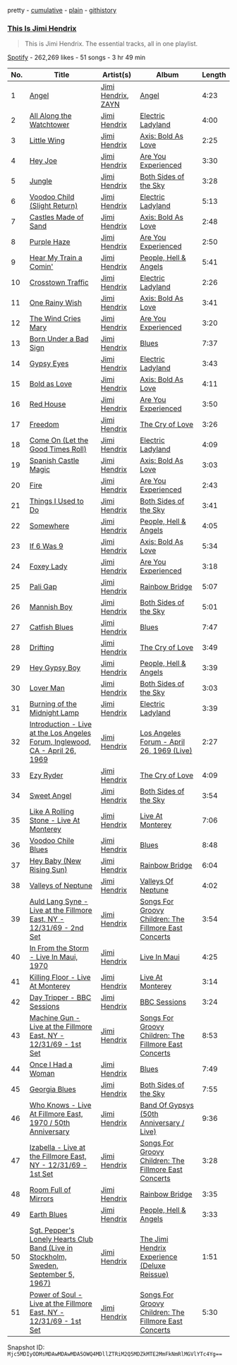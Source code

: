 pretty - [cumulative](/playlists/cumulative/37i9dQZF1DZ06evO4cWDcc.md) - [plain](/playlists/plain/37i9dQZF1DZ06evO4cWDcc) - [githistory](https://github.githistory.xyz/mackorone/spotify-playlist-archive/blob/main/playlists/plain/37i9dQZF1DZ06evO4cWDcc)

### [This Is Jimi Hendrix](https://open.spotify.com/playlist/37i9dQZF1DZ06evO4cWDcc)

> This is Jimi Hendrix\. The essential tracks, all in one playlist.

[Spotify](https://open.spotify.com/user/spotify) - 262,269 likes - 51 songs - 3 hr 49 min

| No. | Title | Artist(s) | Album | Length |
|---|---|---|---|---|
| 1 | [Angel](https://open.spotify.com/track/0QenQiXnBs7s9fBWGluD17) | [Jimi Hendrix](https://open.spotify.com/artist/776Uo845nYHJpNaStv1Ds4), [ZAYN](https://open.spotify.com/artist/5ZsFI1h6hIdQRw2ti0hz81) | [Angel](https://open.spotify.com/album/05wdcnTRK6d5tzQxCPTY3c) | 4:23 |
| 2 | [All Along the Watchtower](https://open.spotify.com/track/2aoo2jlRnM3A0NyLQqMN2f) | [Jimi Hendrix](https://open.spotify.com/artist/776Uo845nYHJpNaStv1Ds4) | [Electric Ladyland](https://open.spotify.com/album/5z090LQztiqh13wYspQvKQ) | 4:00 |
| 3 | [Little Wing](https://open.spotify.com/track/1Eolhana7nKHYpcYpdVcT5) | [Jimi Hendrix](https://open.spotify.com/artist/776Uo845nYHJpNaStv1Ds4) | [Axis: Bold As Love](https://open.spotify.com/album/3uFZf8rykoHo7XMIQVYW6r) | 2:25 |
| 4 | [Hey Joe](https://open.spotify.com/track/0NWPxcsf5vdjdiFUI8NgkP) | [Jimi Hendrix](https://open.spotify.com/artist/776Uo845nYHJpNaStv1Ds4) | [Are You Experienced](https://open.spotify.com/album/7rSZXXHHvIhF4yUFdaOCy9) | 3:30 |
| 5 | [Jungle](https://open.spotify.com/track/4f5nUYzeUioPwNbz2mGx5S) | [Jimi Hendrix](https://open.spotify.com/artist/776Uo845nYHJpNaStv1Ds4) | [Both Sides of the Sky](https://open.spotify.com/album/0EfHWQeb3T1UJw9KrqN407) | 3:28 |
| 6 | [Voodoo Child \(Slight Return\)](https://open.spotify.com/track/2AxCeJ6PSsBYiTckM0HLY7) | [Jimi Hendrix](https://open.spotify.com/artist/776Uo845nYHJpNaStv1Ds4) | [Electric Ladyland](https://open.spotify.com/album/5z090LQztiqh13wYspQvKQ) | 5:13 |
| 7 | [Castles Made of Sand](https://open.spotify.com/track/3qebSLgUwaEqbwCM5sj5Kh) | [Jimi Hendrix](https://open.spotify.com/artist/776Uo845nYHJpNaStv1Ds4) | [Axis: Bold As Love](https://open.spotify.com/album/3uFZf8rykoHo7XMIQVYW6r) | 2:48 |
| 8 | [Purple Haze](https://open.spotify.com/track/0wJoRiX5K5BxlqZTolB2LD) | [Jimi Hendrix](https://open.spotify.com/artist/776Uo845nYHJpNaStv1Ds4) | [Are You Experienced](https://open.spotify.com/album/7rSZXXHHvIhF4yUFdaOCy9) | 2:50 |
| 9 | [Hear My Train a Comin'](https://open.spotify.com/track/4DmBVImaIhE3RyNvbtZTTz) | [Jimi Hendrix](https://open.spotify.com/artist/776Uo845nYHJpNaStv1Ds4) | [People, Hell & Angels](https://open.spotify.com/album/4TKeFuhHHiBhRddgUfZEvf) | 5:41 |
| 10 | [Crosstown Traffic](https://open.spotify.com/track/1ntxpzIUbSsizvuAy6lTYY) | [Jimi Hendrix](https://open.spotify.com/artist/776Uo845nYHJpNaStv1Ds4) | [Electric Ladyland](https://open.spotify.com/album/5z090LQztiqh13wYspQvKQ) | 2:26 |
| 11 | [One Rainy Wish](https://open.spotify.com/track/5Zyv0v4rPcrXjkaeImuodv) | [Jimi Hendrix](https://open.spotify.com/artist/776Uo845nYHJpNaStv1Ds4) | [Axis: Bold As Love](https://open.spotify.com/album/3uFZf8rykoHo7XMIQVYW6r) | 3:41 |
| 12 | [The Wind Cries Mary](https://open.spotify.com/track/5H6Jp0syB5yEPk7SWYdlmk) | [Jimi Hendrix](https://open.spotify.com/artist/776Uo845nYHJpNaStv1Ds4) | [Are You Experienced](https://open.spotify.com/album/7rSZXXHHvIhF4yUFdaOCy9) | 3:20 |
| 13 | [Born Under a Bad Sign](https://open.spotify.com/track/1HbOlAS9kF9d5j7WNQbin9) | [Jimi Hendrix](https://open.spotify.com/artist/776Uo845nYHJpNaStv1Ds4) | [Blues](https://open.spotify.com/album/6kvCH4eS92QkpBNdTmjLEz) | 7:37 |
| 14 | [Gypsy Eyes](https://open.spotify.com/track/1DfWmv1eJU1a9tuGpqKGFP) | [Jimi Hendrix](https://open.spotify.com/artist/776Uo845nYHJpNaStv1Ds4) | [Electric Ladyland](https://open.spotify.com/album/5z090LQztiqh13wYspQvKQ) | 3:43 |
| 15 | [Bold as Love](https://open.spotify.com/track/0uco0wQkB909zpPlHvu5Cc) | [Jimi Hendrix](https://open.spotify.com/artist/776Uo845nYHJpNaStv1Ds4) | [Axis: Bold As Love](https://open.spotify.com/album/3uFZf8rykoHo7XMIQVYW6r) | 4:11 |
| 16 | [Red House](https://open.spotify.com/track/3XxBSvDZKH5YvZZjTpn6eR) | [Jimi Hendrix](https://open.spotify.com/artist/776Uo845nYHJpNaStv1Ds4) | [Are You Experienced](https://open.spotify.com/album/7rSZXXHHvIhF4yUFdaOCy9) | 3:50 |
| 17 | [Freedom](https://open.spotify.com/track/7emVwhF4OMemAT65nbpuZO) | [Jimi Hendrix](https://open.spotify.com/artist/776Uo845nYHJpNaStv1Ds4) | [The Cry of Love](https://open.spotify.com/album/7ykAHaoptbCYaO0HAjpgcL) | 3:26 |
| 18 | [Come On \(Let the Good Times Roll\)](https://open.spotify.com/track/0KqHJXm4Z42fELkW83ZW0r) | [Jimi Hendrix](https://open.spotify.com/artist/776Uo845nYHJpNaStv1Ds4) | [Electric Ladyland](https://open.spotify.com/album/5z090LQztiqh13wYspQvKQ) | 4:09 |
| 19 | [Spanish Castle Magic](https://open.spotify.com/track/2KFE98Iw0X23sf4vJYcbLH) | [Jimi Hendrix](https://open.spotify.com/artist/776Uo845nYHJpNaStv1Ds4) | [Axis: Bold As Love](https://open.spotify.com/album/3uFZf8rykoHo7XMIQVYW6r) | 3:03 |
| 20 | [Fire](https://open.spotify.com/track/5LI7PoHEolR8plrf3I16sq) | [Jimi Hendrix](https://open.spotify.com/artist/776Uo845nYHJpNaStv1Ds4) | [Are You Experienced](https://open.spotify.com/album/7rSZXXHHvIhF4yUFdaOCy9) | 2:43 |
| 21 | [Things I Used to Do](https://open.spotify.com/track/2YFfcJF038SQMtHUwOKO6P) | [Jimi Hendrix](https://open.spotify.com/artist/776Uo845nYHJpNaStv1Ds4) | [Both Sides of the Sky](https://open.spotify.com/album/0EfHWQeb3T1UJw9KrqN407) | 3:41 |
| 22 | [Somewhere](https://open.spotify.com/track/64ICrhXuANvFTmJutuZJ1k) | [Jimi Hendrix](https://open.spotify.com/artist/776Uo845nYHJpNaStv1Ds4) | [People, Hell & Angels](https://open.spotify.com/album/4TKeFuhHHiBhRddgUfZEvf) | 4:05 |
| 23 | [If 6 Was 9](https://open.spotify.com/track/0J3CHAStO3pNGTnYnxKZod) | [Jimi Hendrix](https://open.spotify.com/artist/776Uo845nYHJpNaStv1Ds4) | [Axis: Bold As Love](https://open.spotify.com/album/3uFZf8rykoHo7XMIQVYW6r) | 5:34 |
| 24 | [Foxey Lady](https://open.spotify.com/track/23MrkN7g6Q5U7GLIxNHN1B) | [Jimi Hendrix](https://open.spotify.com/artist/776Uo845nYHJpNaStv1Ds4) | [Are You Experienced](https://open.spotify.com/album/7rSZXXHHvIhF4yUFdaOCy9) | 3:18 |
| 25 | [Pali Gap](https://open.spotify.com/track/3rj08Z7MlxxLm8r3wW2fID) | [Jimi Hendrix](https://open.spotify.com/artist/776Uo845nYHJpNaStv1Ds4) | [Rainbow Bridge](https://open.spotify.com/album/2et0fTgbRp3w4Izzs4uVtz) | 5:07 |
| 26 | [Mannish Boy](https://open.spotify.com/track/0hnlRgTh80b1emNnM0jmwt) | [Jimi Hendrix](https://open.spotify.com/artist/776Uo845nYHJpNaStv1Ds4) | [Both Sides of the Sky](https://open.spotify.com/album/0EfHWQeb3T1UJw9KrqN407) | 5:01 |
| 27 | [Catfish Blues](https://open.spotify.com/track/3lnavfgHUTrxdRqcPmhqUA) | [Jimi Hendrix](https://open.spotify.com/artist/776Uo845nYHJpNaStv1Ds4) | [Blues](https://open.spotify.com/album/6kvCH4eS92QkpBNdTmjLEz) | 7:47 |
| 28 | [Drifting](https://open.spotify.com/track/4xmlBI4xprNK78GSoTtkxp) | [Jimi Hendrix](https://open.spotify.com/artist/776Uo845nYHJpNaStv1Ds4) | [The Cry of Love](https://open.spotify.com/album/7ykAHaoptbCYaO0HAjpgcL) | 3:49 |
| 29 | [Hey Gypsy Boy](https://open.spotify.com/track/2pg0Bg05oairP31CtpbIji) | [Jimi Hendrix](https://open.spotify.com/artist/776Uo845nYHJpNaStv1Ds4) | [People, Hell & Angels](https://open.spotify.com/album/4TKeFuhHHiBhRddgUfZEvf) | 3:39 |
| 30 | [Lover Man](https://open.spotify.com/track/4pufpcO8KDHalIp3Uh8GEU) | [Jimi Hendrix](https://open.spotify.com/artist/776Uo845nYHJpNaStv1Ds4) | [Both Sides of the Sky](https://open.spotify.com/album/0EfHWQeb3T1UJw9KrqN407) | 3:03 |
| 31 | [Burning of the Midnight Lamp](https://open.spotify.com/track/36SULeBeglappJysOY6WzQ) | [Jimi Hendrix](https://open.spotify.com/artist/776Uo845nYHJpNaStv1Ds4) | [Electric Ladyland](https://open.spotify.com/album/5z090LQztiqh13wYspQvKQ) | 3:39 |
| 32 | [Introduction \- Live at the Los Angeles Forum, Inglewood, CA \- April 26, 1969](https://open.spotify.com/track/2K8x0Nf3AnhDjx9899Bl4Y) | [Jimi Hendrix](https://open.spotify.com/artist/776Uo845nYHJpNaStv1Ds4) | [Los Angeles Forum \- April 26, 1969 \(Live\)](https://open.spotify.com/album/2UjqG36E2iVJ14XiJXL7jT) | 2:27 |
| 33 | [Ezy Ryder](https://open.spotify.com/track/11t59LqOhOEG40yqALXZon) | [Jimi Hendrix](https://open.spotify.com/artist/776Uo845nYHJpNaStv1Ds4) | [The Cry of Love](https://open.spotify.com/album/7ykAHaoptbCYaO0HAjpgcL) | 4:09 |
| 34 | [Sweet Angel](https://open.spotify.com/track/3t3CO2eP3gLbiFFN5Z4gmB) | [Jimi Hendrix](https://open.spotify.com/artist/776Uo845nYHJpNaStv1Ds4) | [Both Sides of the Sky](https://open.spotify.com/album/0EfHWQeb3T1UJw9KrqN407) | 3:54 |
| 35 | [Like A Rolling Stone \- Live At Monterey](https://open.spotify.com/track/2y84zRlD8OD6wYpxUylgTV) | [Jimi Hendrix](https://open.spotify.com/artist/776Uo845nYHJpNaStv1Ds4) | [Live At Monterey](https://open.spotify.com/album/6NdaU4JVYrQAxDOSrG0aPF) | 7:06 |
| 36 | [Voodoo Chile Blues](https://open.spotify.com/track/2z34AUAlDL5ZVjZpCNqwD1) | [Jimi Hendrix](https://open.spotify.com/artist/776Uo845nYHJpNaStv1Ds4) | [Blues](https://open.spotify.com/album/6kvCH4eS92QkpBNdTmjLEz) | 8:48 |
| 37 | [Hey Baby \(New Rising Sun\)](https://open.spotify.com/track/5IAQMk5kTyapufseqmvwjm) | [Jimi Hendrix](https://open.spotify.com/artist/776Uo845nYHJpNaStv1Ds4) | [Rainbow Bridge](https://open.spotify.com/album/2et0fTgbRp3w4Izzs4uVtz) | 6:04 |
| 38 | [Valleys of Neptune](https://open.spotify.com/track/6ooxzFS76CKSy4eVF5jiSM) | [Jimi Hendrix](https://open.spotify.com/artist/776Uo845nYHJpNaStv1Ds4) | [Valleys Of Neptune](https://open.spotify.com/album/7eUNTNfvaUpe0SjsoyzsCg) | 4:02 |
| 39 | [Auld Lang Syne \- Live at the Fillmore East, NY \- 12/31/69 \- 2nd Set](https://open.spotify.com/track/3AqVSxLsEpGtg1NbqOiid9) | [Jimi Hendrix](https://open.spotify.com/artist/776Uo845nYHJpNaStv1Ds4) | [Songs For Groovy Children: The Fillmore East Concerts](https://open.spotify.com/album/1kCKuBSxO5w8MPN31pP9K9) | 3:54 |
| 40 | [In From the Storm \- Live In Maui, 1970](https://open.spotify.com/track/4T63pVTfnB0yqYCxBeNes0) | [Jimi Hendrix](https://open.spotify.com/artist/776Uo845nYHJpNaStv1Ds4) | [Live In Maui](https://open.spotify.com/album/0LfCx4srto1jxBVvW4uqJy) | 4:25 |
| 41 | [Killing Floor \- Live At Monterey](https://open.spotify.com/track/2v1DwZai9QYkcq8iuDzeDB) | [Jimi Hendrix](https://open.spotify.com/artist/776Uo845nYHJpNaStv1Ds4) | [Live At Monterey](https://open.spotify.com/album/6NdaU4JVYrQAxDOSrG0aPF) | 3:14 |
| 42 | [Day Tripper \- BBC Sessions](https://open.spotify.com/track/3UweOS7TngjWWQsdh9uKfb) | [Jimi Hendrix](https://open.spotify.com/artist/776Uo845nYHJpNaStv1Ds4) | [BBC Sessions](https://open.spotify.com/album/3DnRgUY7EP00cklj0vGiVv) | 3:24 |
| 43 | [Machine Gun \- Live at the Fillmore East, NY \- 12/31/69 \- 1st Set](https://open.spotify.com/track/47XzyeCErz1ojPKMcNwfN2) | [Jimi Hendrix](https://open.spotify.com/artist/776Uo845nYHJpNaStv1Ds4) | [Songs For Groovy Children: The Fillmore East Concerts](https://open.spotify.com/album/1kCKuBSxO5w8MPN31pP9K9) | 8:53 |
| 44 | [Once I Had a Woman](https://open.spotify.com/track/2AtnrJEq48pGhlpgS59akM) | [Jimi Hendrix](https://open.spotify.com/artist/776Uo845nYHJpNaStv1Ds4) | [Blues](https://open.spotify.com/album/6kvCH4eS92QkpBNdTmjLEz) | 7:49 |
| 45 | [Georgia Blues](https://open.spotify.com/track/1hRZUpohbhw2WUtWQo3K9x) | [Jimi Hendrix](https://open.spotify.com/artist/776Uo845nYHJpNaStv1Ds4) | [Both Sides of the Sky](https://open.spotify.com/album/0EfHWQeb3T1UJw9KrqN407) | 7:55 |
| 46 | [Who Knows \- Live At Fillmore East, 1970 / 50th Anniversary](https://open.spotify.com/track/6uNyTYOEaNOY38r1dgoqAL) | [Jimi Hendrix](https://open.spotify.com/artist/776Uo845nYHJpNaStv1Ds4) | [Band Of Gypsys \(50th Anniversary / Live\)](https://open.spotify.com/album/0B0Zwfcy4pAY2JAoxIEkR5) | 9:36 |
| 47 | [Izabella \- Live at the Fillmore East, NY \- 12/31/69 \- 1st Set](https://open.spotify.com/track/4qCjs9O9rjhe8YIQgiIswu) | [Jimi Hendrix](https://open.spotify.com/artist/776Uo845nYHJpNaStv1Ds4) | [Songs For Groovy Children: The Fillmore East Concerts](https://open.spotify.com/album/1kCKuBSxO5w8MPN31pP9K9) | 3:28 |
| 48 | [Room Full of Mirrors](https://open.spotify.com/track/7uQcSTXM4q7tGzguGVeLtX) | [Jimi Hendrix](https://open.spotify.com/artist/776Uo845nYHJpNaStv1Ds4) | [Rainbow Bridge](https://open.spotify.com/album/2et0fTgbRp3w4Izzs4uVtz) | 3:35 |
| 49 | [Earth Blues](https://open.spotify.com/track/7aAholeRCIGZD1QhHYKDDq) | [Jimi Hendrix](https://open.spotify.com/artist/776Uo845nYHJpNaStv1Ds4) | [People, Hell & Angels](https://open.spotify.com/album/4TKeFuhHHiBhRddgUfZEvf) | 3:33 |
| 50 | [Sgt\. Pepper's Lonely Hearts Club Band \(Live in Stockholm, Sweden, September 5, 1967\)](https://open.spotify.com/track/5zOiE2wgEC6Q4WSGjKMbv5) | [Jimi Hendrix](https://open.spotify.com/artist/776Uo845nYHJpNaStv1Ds4) | [The Jimi Hendrix Experience \(Deluxe Reissue\)](https://open.spotify.com/album/1tNYWgvzsqA4OqNDX9Qhoq) | 1:51 |
| 51 | [Power of Soul \- Live at the Fillmore East, NY \- 12/31/69 \- 1st Set](https://open.spotify.com/track/1xdaiO16taT9WMES2GeQCW) | [Jimi Hendrix](https://open.spotify.com/artist/776Uo845nYHJpNaStv1Ds4) | [Songs For Groovy Children: The Fillmore East Concerts](https://open.spotify.com/album/1kCKuBSxO5w8MPN31pP9K9) | 5:30 |

Snapshot ID: `Mjc5MDIyODMsMDAwMDAwMDA5OWQ4MDllZTRiM2Q5MDZkMTE2MmFkNmRlMGVlYTc4Yg==`
